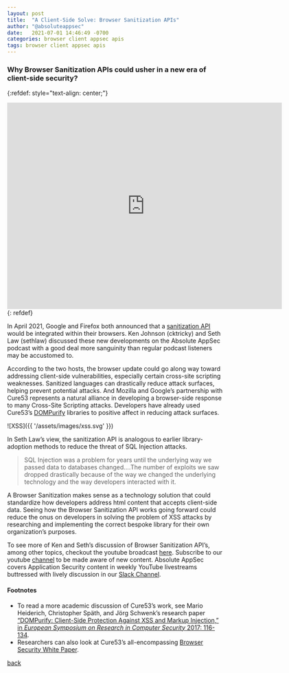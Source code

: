 ```yaml
---
layout: post
title:  "A Client-Side Solve: Browser Sanitization APIs"
author: "@absoluteappsec"
date:   2021-07-01 14:46:49 -0700
categories: browser client appsec apis
tags: browser client appsec apis
---
```

### Why Browser Sanitization APIs could usher in a new era of client-side security?

{:refdef: style="text-align: center;"}
<iframe src='https://www.youtube-nocookie.com/embed/bUtaE6D2jf0' frameborder='0' width='640' height='480' allowfullscreen></iframe>
{: refdef}

In April 2021, Google and Firefox both announced that a [sanitization API](https://portswigger.net/daily-swig/google-and-mozilla-unveil-plans-to-bake-html-sanitization-into-their-browsers) would be integrated within their browsers. Ken Johnson (cktricky) and Seth Law (sethlaw) discussed these new developments on the Absolute AppSec podcast with a good deal more sanguinity than regular podcast listeners may be accustomed to.

According to the two hosts, the browser update could go along way toward addressing client-side vulnerabilities, especially certain cross-site scripting weaknesses. Sanitized languages can drastically reduce attack surfaces, helping prevent potential attacks. And Mozilla and Google’s partnership with Cure53 represents a natural alliance in developing a browser-side response to many Cross-Site Scripting attacks. Developers have already used Cure53’s [DOMPurify](https://github.com/cure53/DOMPurify) libraries to positive affect in reducing attack surfaces.

![XSS]({{ '/assets/images/xss.svg' }})

In Seth Law’s view, the sanitization API is analogous to earlier library-adoption methods to reduce the threat of SQL Injection attacks.

> SQL Injection was a problem for years until the underlying way we passed data to databases changed….The number of exploits we saw dropped drastically because of the way we changed the underlying technology and the way developers interacted with it.

A Browser Sanitization makes sense as a technology solution that could standardize how developers address html content that accepts client-side data. Seeing how the Browser Sanitization API works going forward could reduce the onus on developers in solving the problem of XSS attacks by researching and implementing the correct bespoke library for their own organization’s purposes.

To see more of Ken and Seth’s discussion of Browser Sanitization API’s, among other topics, checkout the youtube broadcast [here](https://www.youtube.com/watch?v=zsN2FNoUZIc&amp). Subscribe to our youtube [channel](https://www.youtube.com/channel/UCo9CDrIB0rJwG4GGz8CZEaQ) to be made aware of new content. Absolute AppSec covers Application Security content in weekly YouTube livestreams buttressed with lively discussion in our [Slack Channel](absoluteappsec.slack.com).

#### Footnotes

* To read a more academic discussion of Cure53’s work, see Mario Heiderich, Christopher Späth, and Jörg Schwenk’s research paper [“DOMPurify: Client-Side Protection Against XSS and Markup Injection,” in <em>European Symposium on Research in Computer Security</em> 2017: 116-134](https://link.springer.com/chapter/10.1007/978-3-319-66399-9_7).
* Researchers can also look at Cure53’s all-encompassing [Browser Security White Paper](https://github.com/cure53/browser-sec-whitepaper/blob/master/browser-security-whitepaper.pdf).

[back](/)
